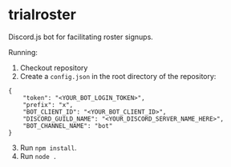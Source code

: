 # trialroster

Discord.js bot for facilitating roster signups.

Running:
1. Checkout repository
2. Create a `config.json` in the root directory of the repository: 
```
{
    "token": "<YOUR_BOT_LOGIN_TOKEN>",
    "prefix": "x",
    "BOT_CLIENT_ID": "<YOUR_BOT_CLIENT_ID>",
    "DISCORD_GUILD_NAME": "<YOUR_DISCORD_SERVER_NAME_HERE>",
    "BOT_CHANNEL_NAME": "bot"
}
```
3. Run `npm install`.
4. Run `node .`
